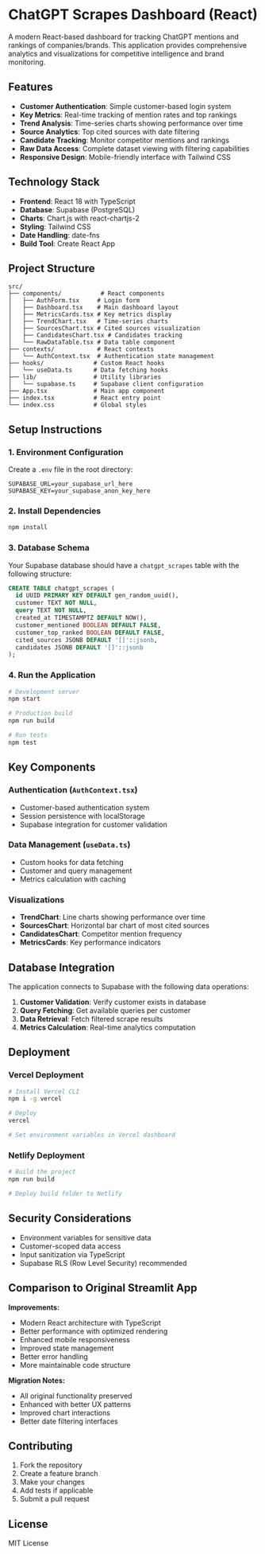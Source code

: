 # ChatGPT Scrapes Dashboard (React)

A modern React-based dashboard for tracking ChatGPT mentions and rankings of companies/brands. This application provides comprehensive analytics and visualizations for competitive intelligence and brand monitoring.

## Features

- **Customer Authentication**: Simple customer-based login system
- **Key Metrics**: Real-time tracking of mention rates and top rankings
- **Trend Analysis**: Time-series charts showing performance over time
- **Source Analytics**: Top cited sources with date filtering
- **Candidate Tracking**: Monitor competitor mentions and rankings
- **Raw Data Access**: Complete dataset viewing with filtering capabilities
- **Responsive Design**: Mobile-friendly interface with Tailwind CSS

## Technology Stack

- **Frontend**: React 18 with TypeScript
- **Database**: Supabase (PostgreSQL)
- **Charts**: Chart.js with react-chartjs-2
- **Styling**: Tailwind CSS
- **Date Handling**: date-fns
- **Build Tool**: Create React App

## Project Structure

```
src/
├── components/           # React components
│   ├── AuthForm.tsx     # Login form
│   ├── Dashboard.tsx    # Main dashboard layout
│   ├── MetricsCards.tsx # Key metrics display
│   ├── TrendChart.tsx   # Time-series charts
│   ├── SourcesChart.tsx # Cited sources visualization
│   ├── CandidatesChart.tsx # Candidates tracking
│   └── RawDataTable.tsx # Data table component
├── contexts/            # React contexts
│   └── AuthContext.tsx  # Authentication state management
├── hooks/              # Custom React hooks
│   └── useData.ts      # Data fetching hooks
├── lib/                # Utility libraries
│   └── supabase.ts     # Supabase client configuration
├── App.tsx             # Main app component
├── index.tsx           # React entry point
└── index.css           # Global styles
```

## Setup Instructions

### 1. Environment Configuration

Create a `.env` file in the root directory:

```env
SUPABASE_URL=your_supabase_url_here
SUPABASE_KEY=your_supabase_anon_key_here
```

### 2. Install Dependencies

```bash
npm install
```

### 3. Database Schema

Your Supabase database should have a `chatgpt_scrapes` table with the following structure:

```sql
CREATE TABLE chatgpt_scrapes (
  id UUID PRIMARY KEY DEFAULT gen_random_uuid(),
  customer TEXT NOT NULL,
  query TEXT NOT NULL,
  created_at TIMESTAMPTZ DEFAULT NOW(),
  customer_mentioned BOOLEAN DEFAULT FALSE,
  customer_top_ranked BOOLEAN DEFAULT FALSE,
  cited_sources JSONB DEFAULT '[]'::jsonb,
  candidates JSONB DEFAULT '[]'::jsonb
);
```

### 4. Run the Application

```bash
# Development server
npm start

# Production build
npm run build

# Run tests
npm test
```

## Key Components

### Authentication (`AuthContext.tsx`)
- Customer-based authentication system
- Session persistence with localStorage
- Supabase integration for customer validation

### Data Management (`useData.ts`)
- Custom hooks for data fetching
- Customer and query management
- Metrics calculation with caching

### Visualizations
- **TrendChart**: Line charts showing performance over time
- **SourcesChart**: Horizontal bar chart of most cited sources
- **CandidatesChart**: Competitor mention frequency
- **MetricsCards**: Key performance indicators

## Database Integration

The application connects to Supabase with the following data operations:

1. **Customer Validation**: Verify customer exists in database
2. **Query Fetching**: Get available queries per customer
3. **Data Retrieval**: Fetch filtered scrape results
4. **Metrics Calculation**: Real-time analytics computation

## Deployment

### Vercel Deployment
```bash
# Install Vercel CLI
npm i -g vercel

# Deploy
vercel

# Set environment variables in Vercel dashboard
```

### Netlify Deployment
```bash
# Build the project
npm run build

# Deploy build folder to Netlify
```

## Security Considerations

- Environment variables for sensitive data
- Customer-scoped data access
- Input sanitization via TypeScript
- Supabase RLS (Row Level Security) recommended

## Comparison to Original Streamlit App

**Improvements:**
- Modern React architecture with TypeScript
- Better performance with optimized rendering
- Enhanced mobile responsiveness
- Improved state management
- Better error handling
- More maintainable code structure

**Migration Notes:**
- All original functionality preserved
- Enhanced with better UX patterns
- Improved chart interactions
- Better date filtering interfaces

## Contributing

1. Fork the repository
2. Create a feature branch
3. Make your changes
4. Add tests if applicable
5. Submit a pull request

## License

MIT License
